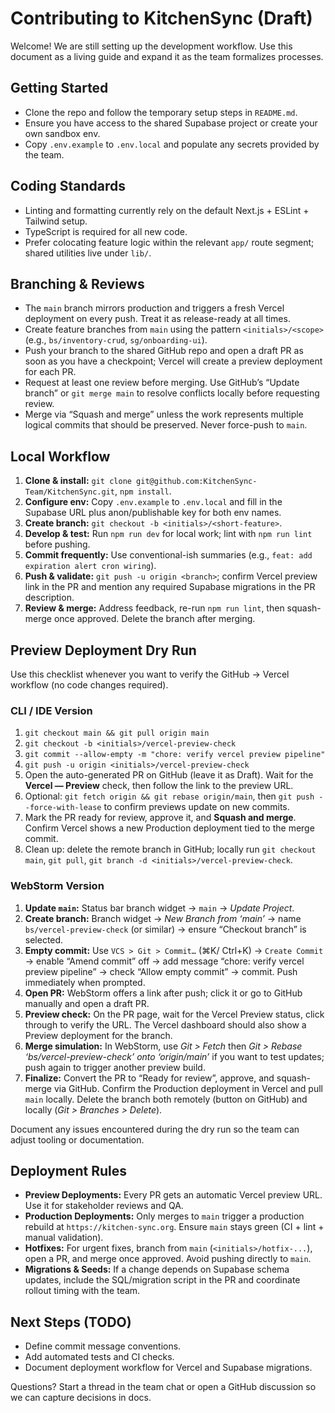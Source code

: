 # Contributing to KitchenSync (Draft)

Welcome! We are still setting up the development workflow. Use this document as a living guide and expand it as the team formalizes processes.

## Getting Started

- Clone the repo and follow the temporary setup steps in `README.md`.
- Ensure you have access to the shared Supabase project or create your own sandbox env.
- Copy `.env.example` to `.env.local` and populate any secrets provided by the team.

## Coding Standards

- Linting and formatting currently rely on the default Next.js + ESLint + Tailwind setup.
- TypeScript is required for all new code.
- Prefer colocating feature logic within the relevant `app/` route segment; shared utilities live under `lib/`.

## Branching & Reviews

- The `main` branch mirrors production and triggers a fresh Vercel deployment on every push. Treat it as release-ready at all times.
- Create feature branches from `main` using the pattern `<initials>/<scope>` (e.g., `bs/inventory-crud`, `sg/onboarding-ui`).
- Push your branch to the shared GitHub repo and open a draft PR as soon as you have a checkpoint; Vercel will create a preview deployment for each PR.
- Request at least one review before merging. Use GitHub’s “Update branch” or `git merge main` to resolve conflicts locally before requesting review.
- Merge via “Squash and merge” unless the work represents multiple logical commits that should be preserved. Never force-push to `main`.

## Local Workflow

1. **Clone & install:** `git clone git@github.com:KitchenSync-Team/KitchenSync.git`, `npm install`.
2. **Configure env:** Copy `.env.example` to `.env.local` and fill in the Supabase URL plus anon/publishable key for both env names.
3. **Create branch:** `git checkout -b <initials>/<short-feature>`.
4. **Develop & test:** Run `npm run dev` for local work; lint with `npm run lint` before pushing.
5. **Commit frequently:** Use conventional-ish summaries (e.g., `feat: add expiration alert cron wiring`).
6. **Push & validate:** `git push -u origin <branch>`; confirm Vercel preview link in the PR and mention any required Supabase migrations in the PR description.
7. **Review & merge:** Address feedback, re-run `npm run lint`, then squash-merge once approved. Delete the branch after merging.

## Preview Deployment Dry Run

Use this checklist whenever you want to verify the GitHub → Vercel workflow (no code changes required).

### CLI / IDE Version

1. `git checkout main && git pull origin main`
2. `git checkout -b <initials>/vercel-preview-check`
3. `git commit --allow-empty -m "chore: verify vercel preview pipeline"`
4. `git push -u origin <initials>/vercel-preview-check`
5. Open the auto-generated PR on GitHub (leave it as Draft). Wait for the **Vercel — Preview** check, then follow the link to the preview URL.
6. Optional: `git fetch origin && git rebase origin/main`, then `git push --force-with-lease` to confirm previews update on new commits.
7. Mark the PR ready for review, approve it, and **Squash and merge**. Confirm Vercel shows a new Production deployment tied to the merge commit.
8. Clean up: delete the remote branch in GitHub; locally run `git checkout main`, `git pull`, `git branch -d <initials>/vercel-preview-check`.

### WebStorm Version

1. **Update `main`:** Status bar branch widget → `main` → _Update Project_.
2. **Create branch:** Branch widget → _New Branch from ‘main’_ → name `bs/vercel-preview-check` (or similar) → ensure “Checkout branch” is selected.
3. **Empty commit:** Use `VCS > Git > Commit…` (⌘K/ Ctrl+K) → `Create Commit` → enable “Amend commit” off → add message “chore: verify vercel preview pipeline” → check “Allow empty commit” → commit. Push immediately when prompted.
4. **Open PR:** WebStorm offers a link after push; click it or go to GitHub manually and open a draft PR.
5. **Preview check:** On the PR page, wait for the Vercel Preview status, click through to verify the URL. The Vercel dashboard should also show a Preview deployment for the branch.
6. **Merge simulation:** In WebStorm, use _Git > Fetch_ then _Git > Rebase ‘bs/vercel-preview-check’ onto ‘origin/main’_ if you want to test updates; push again to trigger another preview build.
7. **Finalize:** Convert the PR to “Ready for review”, approve, and squash-merge via GitHub. Confirm the Production deployment in Vercel and pull `main` locally. Delete the branch both remotely (button on GitHub) and locally (_Git > Branches > Delete_).

Document any issues encountered during the dry run so the team can adjust tooling or documentation.

## Deployment Rules

- **Preview Deployments:** Every PR gets an automatic Vercel preview URL. Use it for stakeholder reviews and QA.
- **Production Deployments:** Only merges to `main` trigger a production rebuild at `https://kitchen-sync.org`. Ensure `main` stays green (CI + lint + manual validation).
- **Hotfixes:** For urgent fixes, branch from `main` (`<initials>/hotfix-...`), open a PR, and merge once approved. Avoid pushing directly to `main`.
- **Migrations & Seeds:** If a change depends on Supabase schema updates, include the SQL/migration script in the PR and coordinate rollout timing with the team.

## Next Steps (TODO)

- Define commit message conventions.
- Add automated tests and CI checks.
- Document deployment workflow for Vercel and Supabase migrations.

Questions? Start a thread in the team chat or open a GitHub discussion so we can capture decisions in docs.
